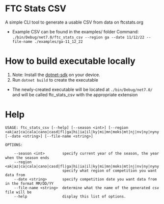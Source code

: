 # FTC Stats CSV
A simple CLI tool to generate a usable CSV from data on ftcstats.org

- Example CSV can be found in the examples/ folder
    Command: ```./bin/Debug/net7.0/ftc_stats_csv --region ga --date 11/12/22 --file-name ./examples/ga-11_12_22```

# How to build executable locally

1) Note: Install the [dotnet-sdk](https://dotnet.microsoft.com/en-us/download) on your device.
2) Run ```dotnet build``` to create the executable
- The newly-created executable will be located at ```./bin/Debug/net7.0/``` and will be called ftc_stats_csv with the appropriate extension

# Help

```
USAGE: ftc_stats_csv [--help] [--season <int>] [--region <ak|az|ca|cala|cano|casd|fl|ga|hi|ia|il|ky|mi|mn|moks|mt|nj|nv|ny|nyny|oh|ok|or|tx|txce|txho|txno|txso|txwp|wa>] [--date <string>] [--file-name <string>]

OPTIONS:

    --season <int>        specify current year of the season, the year when the season ends
    --region <ak|az|ca|cala|cano|casd|fl|ga|hi|ia|il|ky|mi|mn|moks|mt|nj|nv|ny|nyny|oh|ok|or|tx|txce|txho|txno|txso|txwp|wa>
                          specify what region of competition you want data from
    --date <string>       specify competition date you want data from in the format MM/DD/YY
    --file-name <string>  determine what the name of the generated csv file will be
    --help                display this list of options.
```